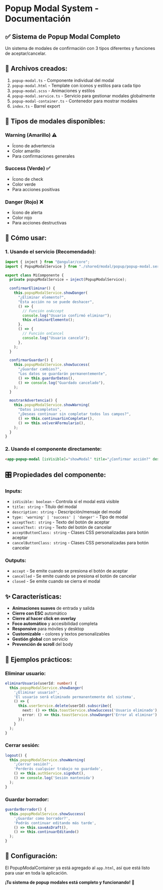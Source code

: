 # Popup Modal System - Documentación

## ✅ **Sistema de Popup Modal Completo**

Un sistema de modales de confirmación con 3 tipos diferentes y funciones de aceptar/cancelar.

## 📁 **Archivos creados:**

1. `popup-modal.ts` - Componente individual del modal
2. `popup-modal.html` - Template con íconos y estilos para cada tipo
3. `popup-modal.scss` - Animaciones y estilos
4. `popup-modal.service.ts` - Servicio para gestionar modales globalmente
5. `popup-modal-container.ts` - Contenedor para mostrar modales
6. `index.ts` - Barrel export

## 🎨 **Tipos de modales disponibles:**

### **Warning (Amarillo) ⚠️**

- Ícono de advertencia
- Color amarillo
- Para confirmaciones generales

### **Success (Verde) ✅**

- Ícono de check
- Color verde
- Para acciones positivas

### **Danger (Rojo) ❌**

- Ícono de alerta
- Color rojo
- Para acciones destructivas

## 🚀 **Cómo usar:**

### **1. Usando el servicio (Recomendado):**

```typescript
import { inject } from "@angular/core";
import { PopupModalService } from "./shared/modal/popup/popup-modal.service";

export class MiComponente {
  private popupModalService = inject(PopupModalService);

  confirmarEliminar() {
    this.popupModalService.showDanger(
      "¿Eliminar elemento?",
      "Esta acción no se puede deshacer",
      () => {
        // Función onAccept
        console.log("Usuario confirmó eliminar");
        this.eliminarElemento();
      },
      () => {
        // Función onCancel
        console.log("Usuario canceló");
      },
    );
  }

  confirmarGuardar() {
    this.popupModalService.showSuccess(
      "¿Guardar cambios?",
      "Los datos se guardarán permanentemente",
      () => this.guardarDatos(),
      () => console.log("Guardado cancelado"),
    );
  }

  mostrarAdvertencia() {
    this.popupModalService.showWarning(
      "Datos incompletos",
      "¿Deseas continuar sin completar todos los campos?",
      () => this.continuarSinCompletar(),
      () => this.volverAFormulario(),
    );
  }
}
```

### **2. Usando el componente directamente:**

```html
<app-popup-modal [isVisible]="showModal" title="¿Confirmar acción?" description="Esta acción tendrá consecuencias importantes" type="danger" acceptText="Sí, eliminar" cancelText="No, cancelar" (accept)="onAccept()" (cancelled)="onCancel()" (closed)="onClose()" />
```

## 🎛️ **Propiedades del componente:**

### **Inputs:**

- `isVisible: boolean` - Controla si el modal está visible
- `title: string` - Título del modal
- `description: string` - Descripción/mensaje del modal
- `type: 'warning' | 'success' | 'danger'` - Tipo de modal
- `acceptText: string` - Texto del botón de aceptar
- `cancelText: string` - Texto del botón de cancelar
- `acceptButtonClass: string` - Clases CSS personalizadas para botón aceptar
- `cancelButtonClass: string` - Clases CSS personalizadas para botón cancelar

### **Outputs:**

- `accept` - Se emite cuando se presiona el botón de aceptar
- `cancelled` - Se emite cuando se presiona el botón de cancelar
- `closed` - Se emite cuando se cierra el modal

## ✨ **Características:**

- **Animaciones suaves** de entrada y salida
- **Cierre con ESC** automático
- **Cierre al hacer click en overlay**
- **Foco automático** y accesibilidad completa
- **Responsive** para móviles y desktop
- **Customizable** - colores y textos personalizables
- **Gestión global** con servicio
- **Prevención de scroll** del body

## 🎯 **Ejemplos prácticos:**

### **Eliminar usuario:**

```typescript
eliminarUsuario(userId: number) {
  this.popupModalService.showDanger(
    '¿Eliminar usuario?',
    'El usuario será eliminado permanentemente del sistema',
    () => {
      this.userService.delete(userId).subscribe({
        next: () => this.toastService.showSuccess('Usuario eliminado'),
        error: () => this.toastService.showDanger('Error al eliminar')
      });
    }
  );
}
```

### **Cerrar sesión:**

```typescript
logout() {
  this.popupModalService.showWarning(
    '¿Cerrar sesión?',
    'Perderás cualquier trabajo no guardado',
    () => this.authService.signOut(),
    () => console.log('Sesión mantenida')
  );
}
```

### **Guardar borrador:**

```typescript
guardarBorrador() {
  this.popupModalService.showSuccess(
    '¿Guardar como borrador?',
    'Podrás continuar editando más tarde',
    () => this.saveAsDraft(),
    () => this.continuarEditando()
  );
}
```

## 🔧 **Configuración:**

El PopupModalContainer ya está agregado al `app.html`, así que está listo para usar en toda la aplicación.

**¡Tu sistema de popup modales está completo y funcionando!** 🎉
